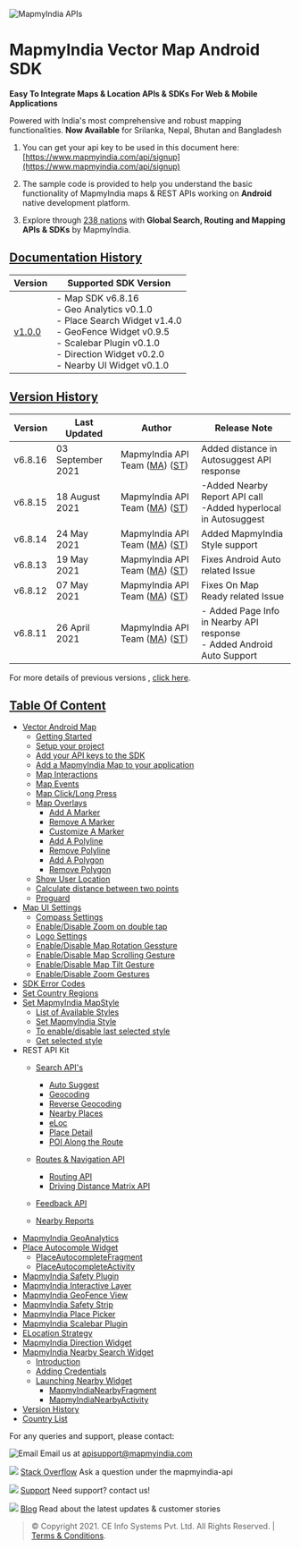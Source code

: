 ![MapmyIndia APIs](https://www.mapmyindia.com/api/img/mapmyindia-api.png)
# MapmyIndia Vector Map Android SDK

**Easy To Integrate Maps & Location APIs & SDKs For Web & Mobile Applications**

Powered with India's most comprehensive and robust mapping functionalities.
**Now Available**  for Srilanka, Nepal, Bhutan and Bangladesh

1. You can get your api key to be used in this document here: [https://www.mapmyindia.com/api/signup](https://www.mapmyindia.com/api/signup)

2. The sample code is provided to help you understand the basic functionality of MapmyIndia maps & REST APIs working on **Android** native development platform.

4. Explore through [238 nations](https://github.com/MapmyIndia/mapmyindia-rest-api/blob/master/docs/countryISO.md) with **Global Search, Routing and Mapping APIs & SDKs** by MapmyIndia.

## [Documentation History](#Documentation-History)

| Version | Supported SDK Version |
| ---- | ---- | 
| [v1.0.0](./README.md) | - Map SDK v6.8.16 <br/> - Geo Analytics v0.1.0 <br/> - Place Search Widget v1.4.0 <br/> - GeoFence Widget v0.9.5 <br/> - Scalebar Plugin v0.1.0 <br/> - Direction Widget v0.2.0 <br/> - Nearby UI Widget v0.1.0 |

## [Version History](#Version-History)


| Version | Last Updated | Author |  Release Note|
| ---- | ---- | ---- | ---- |
| v6.8.16 | 03 September 2021 | MapmyIndia API Team ([MA](https://github.com/mdakram)) ([ST](https://github.com/saksham66)) |   Added distance in Autosuggest API response |
| v6.8.15 | 18 August 2021 | MapmyIndia API Team ([MA](https://github.com/mdakram)) ([ST](https://github.com/saksham66)) |  -Added Nearby Report API call<br/>-Added hyperlocal in Autosuggest |
| v6.8.14 | 24 May 2021 | MapmyIndia API Team ([MA](https://github.com/mdakram)) ([ST](https://github.com/saksham66)) |  Added MapmyIndia Style support |
| v6.8.13 | 19 May 2021 | MapmyIndia API Team ([MA](https://github.com/mdakram)) ([ST](https://github.com/saksham66)) |  Fixes Android Auto related Issue |
| v6.8.12 | 07 May 2021 | MapmyIndia API Team ([MA](https://github.com/mdakram)) ([ST](https://github.com/saksham66)) |  Fixes On Map Ready related Issue |
| v6.8.11 | 26 April 2021 | MapmyIndia API Team ([MA](https://github.com/mdakram)) ([ST](https://github.com/saksham66)) |  - Added Page Info in Nearby API response<br/>- Added Android Auto Support |


For more details of previous versions , [click here](./Version-History.md).

## [Table Of Content](#Table-Of-Content)
- [Vector Android Map](./Getting-Started.md)
    * [Getting Started](./Getting-Started.md#getting-started)
    * [Setup your project](./Getting-Started.md#setup-your-project)
    * [Add your API keys to the SDK](./Getting-Started.md#add-your-api-keys-to-the-sdk)
    * [Add a MapmyIndia Map to your application](./Getting-Started.md#add-a-mapmyindia-map-to-your-application)
    * [Map Interactions](./Getting-Started.md#map-interactions)
    * [Map Events](./Getting-Started.md#map-events)
    * [Map Click/Long Press](./Getting-Started.md#map-click-long-press)
    * [Map Overlays](./Getting-Started.md#map-overlays)
        - [Add A Marker](./Getting-Started.md#add-a-marker)
        - [Remove A Marker](./Getting-Started.md#remove-a-marker)
        - [Customize A Marker](./Getting-Started.md#customize-a-marker)
        - [Add A Polyline](./Getting-Started.md#add-a-polyline)
        - [Remove Polyline](./Getting-Started.md#remove-polyline)
        - [Add A Polygon](./Getting-Started.md#add-a-polygon)
        - [Remove Polygon](./Getting-Started.md#remove-polygon)
    * [Show User Location](./Getting-Started.md#show-user-location)
    * [Calculate distance between two points](./Getting-Started.md#calculate-distance-between-points)
    * [Proguard](./Getting-Started.md#proguard)
- [Map UI Settings](./Map-UI-Settings.md)
    * [Compass Settings](./Map-UI-Settings.md#Compass-Settings)
    * [Enable/Disable Zoom on double tap](./Map-UI-Settings.md#Enable-disable-zoom)
    * [Logo Settings](./Map-UI-Settings.md/#Logo-settings)
    * [Enable/Disable Map Rotation Gessture](./Map-UI-Settings.md#Enable-disable-rotation)
    * [Enable/Disable Map Scrolling Gesture](./Map-UI-Settings.md#Enable-disable-scrolling)
    * [Enable/Disable Map Tilt Gesture](./Map-UI-Settings.md#Enable-disable-tilt)
    * [Enable/Disable Zoom Gestures](./Map-UI-Settings.md#Enable-disable-zoom-gesture)
- [SDK Error Codes](./SDK-Error-code.md)
- [Set Country Regions](./Set-Regions.md)
- [Set MapmyIndia MapStyle](./Map-Style.md)
    * [List of Available Styles](./Map-Style.md#list-of-available-styles)
    * [Set MapmyIndia Style](./Map-Style.md#set-mapmyindia-style)
    * [To enable/disable last selected style](./Map-Style.md#To-enable-last-selected-style)
    * [Get selected style](./Map-Style.md#get-selected-style)
- REST API Kit
    * [Search API's](./Search-Api.md)
        - [Auto Suggest](./Search-Api.md#auto-suggest)
        - [Geocoding](./Search-Api.md#geocoding)
        - [Reverse Geocoding](./Search-Api.md#reverse-geocoding)
        - [Nearby Places](./Search-Api.md#nearby-places)
        - [eLoc](./Search-Api.md#eloc)
        - [Place Detail](./Search-Api.md#place-detail)
        - [POI Along the Route](./Search-Api.md#poi-along-route)

    * [Routes & Navigation API](./Routing-API.md)
        - [Routing API](./Routing-API.md#routing-api)
        - [Driving Distance Matrix API](./Routing-API.md#distance-api)
    * [Feedback API](./Feedback.md)
    * [Nearby Reports](./Nearby-Report.md)
- [MapmyIndia GeoAnalytics](./Geoanalytics.md)
- [Place Autocomple Widget](./Place-Autocomplete.md)
    * [PlaceAutocompleteFragment](./Place-Autocomplete.md#place-autocomplete-fragment)
    * [PlaceAutocompleteActivity](./Place-Autocomplete.md#place-autocomplete-activity)
- [MapmyIndia Safety Plugin](./Safety-Plugin.md)
- [MapmyIndia Interactive Layer](./Interactive-Layer.md)
- [MapmyIndia GeoFence View](./GeoFence-View.md)
- [MapmyIndia Safety Strip](./Safety-Strip.md)
- [MapmyIndia Place Picker](./Place-Picker.md)
- [MapmyIndia Scalebar Plugin](./Scalebar-Plugin.md)
- [ELocation Strategy](./ELocation.md)
- [MapmyIndia Direction Widget](./Direction-Widget.md)
- [MapmyIndia Nearby Search Widget](./Nearby-Widget.md)
    * [Introduction](./Nearby-Widget.md#Introduction)
    * [Adding Credentials](./Nearby-Widget.md#Adding-Credentials)
    * [Launching Nearby Widget](./Nearby-Widget.md#Launching-Nearby-Widget)
        - [MapmyIndiaNearbyFragment](./Nearby-Widget.md#nearby-fragment)
        - [MapmyIndiaNearbyActivity](./Nearby-Widget.md#nearby-activity)
- [Version History](./Version-History.md)
- [Country List](https://github.com/MapmyIndia/mapmyindia-rest-api/blob/master/docs/countryISO.md)


For any queries and support, please contact:

![Email](https://www.google.com/a/cpanel/mapmyindia.co.in/images/logo.gif?service=google_gsuite)
Email us at [apisupport@mapmyindia.com](mailto:apisupport@mapmyindia.com)

![](https://www.mapmyindia.com/api/img/icons/stack-overflow.png)
[Stack Overflow](https://stackoverflow.com/questions/tagged/mapmyindia-api)
Ask a question under the mapmyindia-api

![](https://www.mapmyindia.com/api/img/icons/support.png)
[Support](https://www.mapmyindia.com/api/index.php#f_cont)
Need support? contact us!

![](https://www.mapmyindia.com/api/img/icons/blog.png)
[Blog](http://www.mapmyindia.com/blog/)
Read about the latest updates & customer stories


> © Copyright 2021. CE Info Systems Pvt. Ltd. All Rights Reserved. | [Terms & Conditions](http://www.mapmyindia.com/api/terms-&-conditions).
